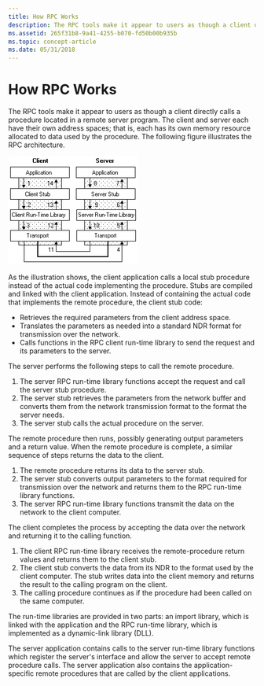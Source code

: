 ```yaml
---
title: How RPC Works
description: The RPC tools make it appear to users as though a client directly calls a procedure located in a remote server program.
ms.assetid: 265f31b8-9a41-4255-b070-fd50b00b935b
ms.topic: concept-article
ms.date: 05/31/2018
---
```


# How RPC Works

The RPC tools make it appear to users as though a client directly calls a procedure located in a remote server program. The client and server each have their own address spaces; that is, each has its own memory resource allocated to data used by the procedure. The following figure illustrates the RPC architecture.

![rpc architecture](images/prog-a11.png)

As the illustration shows, the client application calls a local stub procedure instead of the actual code implementing the procedure. Stubs are compiled and linked with the client application. Instead of containing the actual code that implements the remote procedure, the client stub code:

-   Retrieves the required parameters from the client address space.
-   Translates the parameters as needed into a standard NDR format for transmission over the network.
-   Calls functions in the RPC client run-time library to send the request and its parameters to the server.

The server performs the following steps to call the remote procedure.

1.  The server RPC run-time library functions accept the request and call the server stub procedure.
2.  The server stub retrieves the parameters from the network buffer and converts them from the network transmission format to the format the server needs.
3.  The server stub calls the actual procedure on the server.

The remote procedure then runs, possibly generating output parameters and a return value. When the remote procedure is complete, a similar sequence of steps returns the data to the client.

1.  The remote procedure returns its data to the server stub.
2.  The server stub converts output parameters to the format required for transmission over the network and returns them to the RPC run-time library functions.
3.  The server RPC run-time library functions transmit the data on the network to the client computer.

The client completes the process by accepting the data over the network and returning it to the calling function.

1.  The client RPC run-time library receives the remote-procedure return values and returns them to the client stub.
2.  The client stub converts the data from its NDR to the format used by the client computer. The stub writes data into the client memory and returns the result to the calling program on the client.
3.  The calling procedure continues as if the procedure had been called on the same computer.

The run-time libraries are provided in two parts: an import library, which is linked with the application and the RPC run-time library, which is implemented as a dynamic-link library (DLL).

The server application contains calls to the server run-time library functions which register the server's interface and allow the server to accept remote procedure calls. The server application also contains the application-specific remote procedures that are called by the client applications.

 

 




